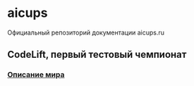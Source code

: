 # aicups
Официальный репозиторий документации aicups.ru

## CodeLift, первый тестовый чемпионат

### [Описание мира](/world.md/)
